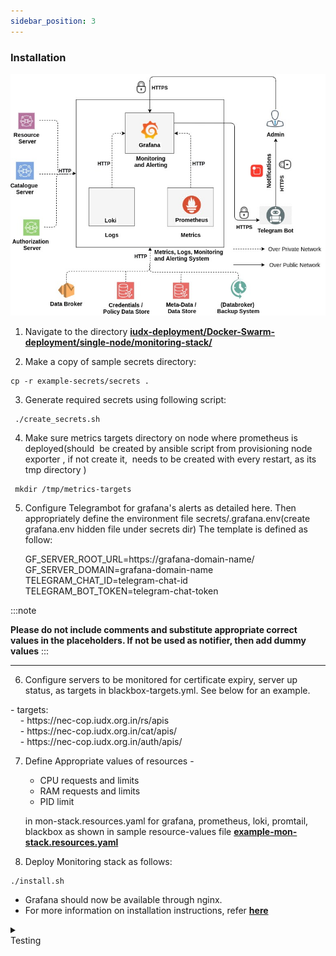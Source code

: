 ```yaml
---
sidebar_position: 3
---
```


### Installation
<div style={{textAlign: 'center'}}>

![Architecute](../../../../resources/auth/Mon-stack-arch.jpg)
</div>

1. Navigate to the directory **[iudx-deployment/Docker-Swarm-deployment/single-node/monitoring-stack/](https://github.com/datakaveri/iudx-deployment/tree/master/Docker-Swarm-deployment/single-node/monitoring-stack)**

2. Make a copy of sample secrets directory:

```
cp -r example-secrets/secrets . 
```
3. Generate required secrets using following script:

```
 ./create_secrets.sh 
```
4. Make sure metrics targets directory on node where prometheus is deployed(should  be created by ansible script from provisioning node exporter , if not create it,  needs to be created with every restart, as its tmp directory )
```
 mkdir /tmp/metrics-targets 
 ```

5. Configure Telegrambot for grafana's alerts as detailed here. Then appropriately define the environment file secrets/.grafana.env(create grafana.env hidden file under secrets dir) The template is defined as follow: 

    <div class="boxBorder">
        GF_SERVER_ROOT_URL=https://grafana-domain-name/<br/>
        GF_SERVER_DOMAIN=grafana-domain-name<br/>
        TELEGRAM_CHAT_ID=telegram-chat-id<br/>
        TELEGRAM_BOT_TOKEN=telegram-chat-token
    </div>



:::note

**Please do not include comments and substitute appropriate correct values in the placeholders. If not be used as notifier, then add dummy values**
:::

****

6. Configure servers to be monitored for certificate expiry, server up status, as targets in blackbox-targets.yml. See below for an example.

<div class="center">
 - targets:<br/>
	&nbsp;&nbsp;&nbsp;&nbsp;- https://nec-cop.iudx.org.in/rs/apis<br/>
	&nbsp;&nbsp;&nbsp;&nbsp;- https://nec-cop.iudx.org.in/cat/apis/<br/>
    &nbsp;&nbsp;&nbsp;&nbsp;- https://nec-cop.iudx.org.in/auth/apis/
</div>

7. Define Appropriate values of resources -
    + CPU requests and limits
    + RAM requests and limits
    + PID limit

    in mon-stack.resources.yaml for grafana, prometheus, loki, promtail, blackbox as shown in sample resource-values file **[example-mon-stack.resources.yaml](https://github.com/datakaveri/iudx-deployment/blob/4.5.0/Docker-Swarm-deployment/single-node/monitoring-stack/example-mon-stack.resources.yaml)**

8. Deploy Monitoring stack as follows: 

 ```
 ./install.sh
 ```
+ Grafana should now be available through nginx.
+ For more information on installation instructions, refer **[here](https://github.com/datakaveri/iudx-deployment/tree/4.5.0/Docker-Swarm-deployment/single-node/monitoring-stack)**

<details>
<summary><div class="test_color">Testing</div></summary>

+ To check if the mon-stack stacks are deployed and running: <br/>
```
 docker stack ps mon-stack
```
+ Access the [Grafana web UI](https://logmanager-nec-cop.iudx.org.in)

</details>



